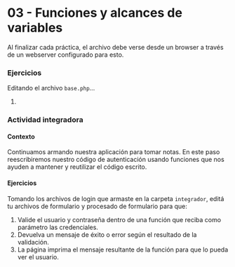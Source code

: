 # 03 - Funciones y alcances de variables

Al finalizar cada práctica, el archivo debe verse desde un browser a través de un webserver configurado para esto.

### Ejercicios
Editando el archivo `base.php`...

1.

### Actividad integradora
#### Contexto
Continuamos armando nuestra aplicación para tomar notas. En este paso reescribiremos nuestro código de autenticación usando funciones que nos ayuden a mantener y reutilizar el código escrito.

#### Ejercicios
Tomando los archivos de login que armaste en la carpeta `integrador`, editá tu archivos de formulario y procesado de formulario para que:

1. Valide el usuario y contraseña dentro de una función que reciba como parámetro las credenciales.
2. Devuelva un mensaje de éxito o error según el resultado de la validación.
3. La página imprima el mensaje resultante de la función para que lo pueda ver el usuario.
